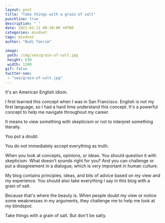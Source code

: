 ```yaml
---
layout: post
title: "Take things with a grain of salt"
punchline: true
description: " "
date: 2021-01-11 08:30:00 +0700
categories: mindset
tags: mindset
author: "Budi Tanrim"

image:
 path: /img/seo/grain-of-salt.jpg
 height: 630
 width: 1200
gif: false
twitter-seo: 
 - "seo/grain-of-salt.jpg"
---
```


It's an American English idiom.

I first learned this concept when I was in San Francisco. English is not my first language, so I had a hard time understand this concept. It's a powerful concept to help me navigate throughout my career.

It means to view something with skepticism or not to interpret something literally.

You put a doubt.

You do not immediately accept everything as truth.

When you look at concepts, opinions, or ideas. You should question it with skepticism. What doesn't sounds right for you? And you can challenge or put a disagreement in a dialogue, which is very important in human culture.

My blog contains principles, ideas, and bits of advice based on my view and my experience. You should also take everything I say in this blog with a grain of salt.

Because that's where the beauty is. When people doubt my view or notice some weaknesses in my arguments, they challenge me to help me look at my blindspot.

Take things with a grain of salt. But don't be salty.